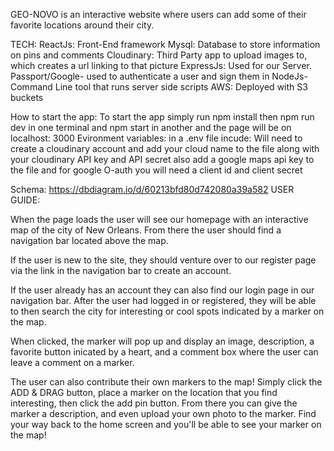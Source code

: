 GEO-NOVO is an interactive website where users can add some of their favorite locations around their city.

TECH:
ReactJs: Front-End framework
Mysql: Database to store information on pins and comments
Cloudinary: Third Party app to upload images to, which creates a url linking to that picture
ExpressJs: Used for our Server.
Passport/Google- used to authenticate a user and sign them in
NodeJs-Command  Line tool that runs server side scripts
AWS: Deployed with S3 buckets

How to start the app:
To start the app simply  run npm install then npm run dev in one terminal and npm start in another and the page will be on localhost: 3000
Evironment variables:
in a .env file incude:
Will need to create a cloudinary account and add your cloud name to the file along with your  cloudinary API key and API secret
also add a google maps api key to the file and
for google O-auth you will need  a client id and client secret


Schema: https://dbdiagram.io/d/60213bfd80d742080a39a582
USER GUIDE:

When the page loads the user will see our homepage with an interactive map of the city of New Orleans. From there the user should find a navigation bar located above the map.

If the user is new to the site, they should venture over to our register page via the link in the navigation bar to create an account.

If the user already has an account they can also find our login page in our navigation bar. After the user had logged in or registered, they will be able to then search the city for interesting or cool spots indicated by a marker on the map.

When clicked, the marker will pop up and display an image, description, a favorite button inicated by a heart, and a comment box where the user can leave a comment on a marker.

The user can also contribute their own markers to the map! Simply click the ADD & DRAG button, place a marker on the location that you find interesting, then click the add pin button. From there you can give the marker a description, and even upload your own photo to the marker. Find your way back to the home screen and you'll be able to see your marker on the map!




